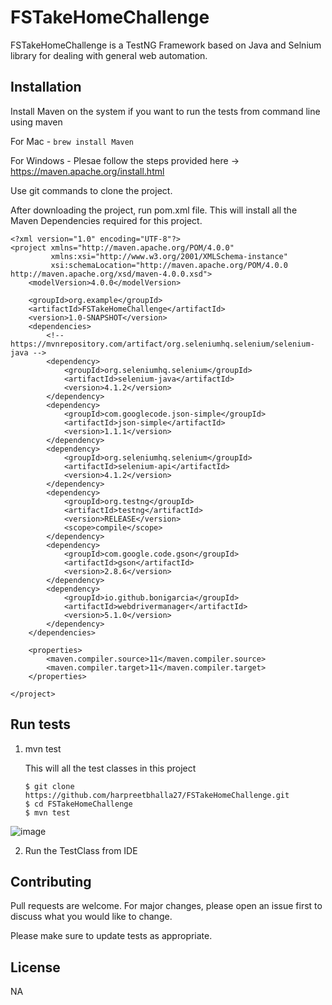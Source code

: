 # FSTakeHomeChallenge

FSTakeHomeChallenge is a TestNG Framework based on Java and Selnium library for dealing with general web automation.

## Installation

Install Maven on the system if you want to run the tests from command line using maven

  For Mac - `brew install Maven`

  For Windows - Plesae follow the steps provided here -> https://maven.apache.org/install.html

Use git commands to clone the project.

After downloading the project, run pom.xml file. This will install all the Maven Dependencies required for this project.


```
<?xml version="1.0" encoding="UTF-8"?>
<project xmlns="http://maven.apache.org/POM/4.0.0"
         xmlns:xsi="http://www.w3.org/2001/XMLSchema-instance"
         xsi:schemaLocation="http://maven.apache.org/POM/4.0.0 http://maven.apache.org/xsd/maven-4.0.0.xsd">
    <modelVersion>4.0.0</modelVersion>

    <groupId>org.example</groupId>
    <artifactId>FSTakeHomeChallenge</artifactId>
    <version>1.0-SNAPSHOT</version>
    <dependencies>
        <!-- https://mvnrepository.com/artifact/org.seleniumhq.selenium/selenium-java -->
        <dependency>
            <groupId>org.seleniumhq.selenium</groupId>
            <artifactId>selenium-java</artifactId>
            <version>4.1.2</version>
        </dependency>
        <dependency>
            <groupId>com.googlecode.json-simple</groupId>
            <artifactId>json-simple</artifactId>
            <version>1.1.1</version>
        </dependency>
        <dependency>
            <groupId>org.seleniumhq.selenium</groupId>
            <artifactId>selenium-api</artifactId>
            <version>4.1.2</version>
        </dependency>
        <dependency>
            <groupId>org.testng</groupId>
            <artifactId>testng</artifactId>
            <version>RELEASE</version>
            <scope>compile</scope>
        </dependency>
        <dependency>
            <groupId>com.google.code.gson</groupId>
            <artifactId>gson</artifactId>
            <version>2.8.6</version>
        </dependency>
        <dependency>
            <groupId>io.github.bonigarcia</groupId>
            <artifactId>webdrivermanager</artifactId>
            <version>5.1.0</version>
        </dependency>
    </dependencies>

    <properties>
        <maven.compiler.source>11</maven.compiler.source>
        <maven.compiler.target>11</maven.compiler.target>
    </properties>

</project>

```

## Run tests

1. mvn test
    
    This will all the test classes in this project
    
    ```
    $ git clone https://github.com/harpreetbhalla27/FSTakeHomeChallenge.git
    $ cd FSTakeHomeChallenge
    $ mvn test
    
    ```
![image](https://user-images.githubusercontent.com/91301138/161372446-da0d838a-f810-4602-8f95-7d2241aeb91a.png)


2. Run the TestClass from IDE

## Contributing
Pull requests are welcome. For major changes, please open an issue first to discuss what you would like to change.

Please make sure to update tests as appropriate.

## License
NA
